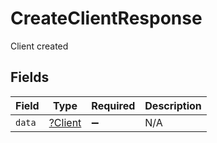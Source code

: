 # CreateClientResponse

Client created


## Fields

| Field                                    | Type                                     | Required                                 | Description                              |
| ---------------------------------------- | ---------------------------------------- | ---------------------------------------- | ---------------------------------------- |
| `data`                                   | [?Client](../../models/shared/Client.md) | :heavy_minus_sign:                       | N/A                                      |